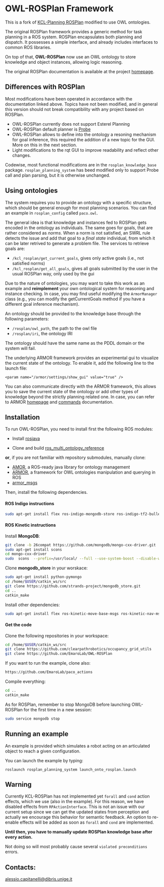 OWL-ROSPlan Framework
=====================

This is a fork of [KCL-Planning ROSPlan](https://github.com/KCL-Planning/ROSPlan) modified to use OWL ontologies.

The original ROSPlan framework provides a generic method for task planning in a ROS system. ROSPlan encapsulates both planning and dispatch. It possesses a simple interface, and already includes interfaces to common ROS libraries.

On top of that, **OWL-ROSPlan** now use an OWL ontology to store knowledge and object instances, allowing logic reasoning.

The original ROSPlan documentation is available at the project
[homepage](http://kcl-planning.github.io/ROSPlan/).

## Differences with ROSPlan

Most modifications have been operated in accordance with the documentation linked above. Topics have not been modified, and in general this version should not break compatibility with any project based on ROSPlan.

+ OWL-ROSPlan currently does not support Esterel Planning
+ OWL-ROSPlan default planner is [Probe](http://www.ai.upf.edu/software/probe-classical-planner)
+ OWL-ROSPlan allows to define into the ontology a resoning mechanism for goal inference, this required the addition of a new topic for the GUI. More on this in the next section.
+ Light modifications to the rqt GUI to improve readability and reflect other changes.

Codewise, most functional modifications are in the ```rosplan_knowledge_base``` package. ```rosplan_planning_system``` has beed modified only to support Probe call and plan parsing, but it is otherwise unchanged. 

## Using ontologies

The system requires you to provide an ontology with a specific structure, which should be general enough for most planning scenarios. You can find an example in ```rosplan_config``` called ```paco.owl```.

 The general idea is that knowledge and instances fed to ROSPlan gets encoded in the ontology as individuals. The same goes for goals, that are rather considered as *norms*. When a norm is not satisfied, an SWRL rule detects the issue and add that goal to a *final state* individual, from which it can be later retrived to generate a problem file. The services to retrieve goals are:

+ ```/kcl_rosplan/get_current_goals```, gives only active goals (i.e., not satisfied norms)
+ ```/kcl_rosplan/get_all_goals```, gives all goals submitted by the user in the usual ROSPlan way, only used by the gui

Due to the nature of ontologies, you may want to take this work as an example and **reimplement** your own ontological system for reasoning and instance checking. In case, you may find useful modifying the ```ArmorManager``` class (e.g., you can modify the getCurrentGoals method if you have a different goal inference mechanism).

An ontology should be provided to the knowledge base through the following parameters:

+ ```/rosplan/owl_path```, the path to the owl file
+ ```/rosplan/iri```, the ontology IRI

The ontology should have the same name as the PDDL domain or the system will fail.

The underlying ARMOR framework provides an experimental gui to visualize the current state of the ontology. To enable it, add the following line to the launch file:

```<param name="/armor/settings/show_gui" value="true" />```

You can also communicate directly with the ARMOR framework, this allows you to save the current state of the ontology or add other types of knowledge beyond the strictly planning related one. In case, you can refer to ARMOR [homepage](https://github.com/EmaroLab/armor) and [commands](https://github.com/EmaroLab/armor/blob/master/commands.md) documentation.

## Installation

To run OWL-ROSPlan, you need to install first the following ROS modules:

+ Install [rosjava](http://wiki.ros.org/rosjava/Tutorials/indigo/Installation)

+ Clone and build [ros_multi_ontology_reference](https://github.com/EmaroLab/ros_multi_ontology_references) 

**or**, if you are not familiar with repository submodules, manually clone:

+ [AMOR](https://github.com/EmaroLab/multi_ontology_reference), a ROS-ready java library for ontology management
+ [ARMOR](https://github.com/EmaroLab/armor), a framework for OWL ontologies manipulation and querying in ROS
+ [armor_msgs](https://github.com/EmaroLab/armor_msgs)

Then, install the following dependencies.

#### ROS Indigo instructions

```sh
sudo apt-get install flex ros-indigo-mongodb-store ros-indigo-tf2-bullet freeglut3-dev
```

#### ROS Kinetic instructions

Install **MongoDB**:

```sh
git clone -b 26compat https://github.com/mongodb/mongo-cxx-driver.git
sudo apt-get install scons
cd mongo-cxx-driver
sudo  scons  --prefix=/usr/local/ --full --use-system-boost --disable-warnings-as-errors
```

Clone **mongodb_store** in your worskace:

```sh
sudo apt-get install python-pymongo
cd /home/$USER/catkin_ws/src
git clone https://github.com/strands-project/mongodb_store.git
cd ..
catkin_make
```

Install other dependencies:

```sh
sudo apt-get install flex ros-kinetic-move-base-msgs ros-kinetic-nav-msgs ros-kinetic-tf2-bullet freeglut3-dev
``` 

#### Get the code

Clone the following repositories in your workspace:

```sh
cd /home/$USER/catkin_ws/src
git clone https://github.com/clearpathrobotics/occupancy_grid_utils
git clone https://github.com/EmaroLab/OWL-ROSPlan
```

If you want to run the example, clone also:

```sh
https://github.com/EmaroLab/paco_actions 
```

Compile everything:

```sh
cd ..
catkin_make
```

As for ROSPlan, remember to stop MongoDB before launching OWL-ROSPlan for the first time in a new session:

```sh
sudo service mongodb stop
```

## Running an example

An example is provided which simulates a robot acting on an articulated object to reach a given configuration. 

You can launch the example by typing:

 ```roslaunch rosplan_planning_system launch_onto_rosplan.launch```

## Warning

Currently KCL-ROSPlan has not implemented yet `forall` and `cond` action effects, which we use (also in the example).
For this reason, we have disabled effects from `RPActionInterface`.
This is not an issue with our current setup since we can get the updated states from perception and actually we encourage this behavior for semantic feedback.
An option to re-enable effects will be added as soon as `forall` and `cond` are implemented.

**Until then, you have to manually update ROSPlan knowledge base after every action.**

Not doing so will most probably cause several `violated preconditions` errors.

## Contacts:

[alessio.capitanelli@dibris.unige.it](mailto:alessio.capitanelli@dibris.unige.it)

